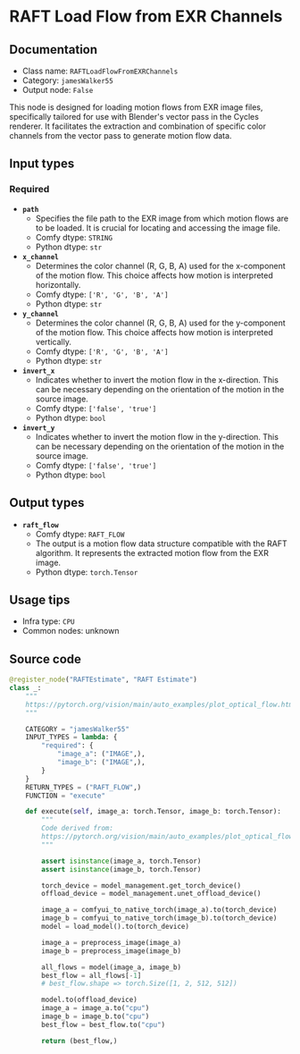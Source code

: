 # RAFT Load Flow from EXR Channels
## Documentation
- Class name: `RAFTLoadFlowFromEXRChannels`
- Category: `jamesWalker55`
- Output node: `False`

This node is designed for loading motion flows from EXR image files, specifically tailored for use with Blender's vector pass in the Cycles renderer. It facilitates the extraction and combination of specific color channels from the vector pass to generate motion flow data.
## Input types
### Required
- **`path`**
    - Specifies the file path to the EXR image from which motion flows are to be loaded. It is crucial for locating and accessing the image file.
    - Comfy dtype: `STRING`
    - Python dtype: `str`
- **`x_channel`**
    - Determines the color channel (R, G, B, A) used for the x-component of the motion flow. This choice affects how motion is interpreted horizontally.
    - Comfy dtype: `['R', 'G', 'B', 'A']`
    - Python dtype: `str`
- **`y_channel`**
    - Determines the color channel (R, G, B, A) used for the y-component of the motion flow. This choice affects how motion is interpreted vertically.
    - Comfy dtype: `['R', 'G', 'B', 'A']`
    - Python dtype: `str`
- **`invert_x`**
    - Indicates whether to invert the motion flow in the x-direction. This can be necessary depending on the orientation of the motion in the source image.
    - Comfy dtype: `['false', 'true']`
    - Python dtype: `bool`
- **`invert_y`**
    - Indicates whether to invert the motion flow in the y-direction. This can be necessary depending on the orientation of the motion in the source image.
    - Comfy dtype: `['false', 'true']`
    - Python dtype: `bool`
## Output types
- **`raft_flow`**
    - Comfy dtype: `RAFT_FLOW`
    - The output is a motion flow data structure compatible with the RAFT algorithm. It represents the extracted motion flow from the EXR image.
    - Python dtype: `torch.Tensor`
## Usage tips
- Infra type: `CPU`
- Common nodes: unknown


## Source code
```python
@register_node("RAFTEstimate", "RAFT Estimate")
class _:
    """
    https://pytorch.org/vision/main/auto_examples/plot_optical_flow.html
    """

    CATEGORY = "jamesWalker55"
    INPUT_TYPES = lambda: {
        "required": {
            "image_a": ("IMAGE",),
            "image_b": ("IMAGE",),
        }
    }
    RETURN_TYPES = ("RAFT_FLOW",)
    FUNCTION = "execute"

    def execute(self, image_a: torch.Tensor, image_b: torch.Tensor):
        """
        Code derived from:
        https://pytorch.org/vision/main/auto_examples/plot_optical_flow.html
        """

        assert isinstance(image_a, torch.Tensor)
        assert isinstance(image_b, torch.Tensor)

        torch_device = model_management.get_torch_device()
        offload_device = model_management.unet_offload_device()

        image_a = comfyui_to_native_torch(image_a).to(torch_device)
        image_b = comfyui_to_native_torch(image_b).to(torch_device)
        model = load_model().to(torch_device)

        image_a = preprocess_image(image_a)
        image_b = preprocess_image(image_b)

        all_flows = model(image_a, image_b)
        best_flow = all_flows[-1]
        # best_flow.shape => torch.Size([1, 2, 512, 512])

        model.to(offload_device)
        image_a = image_a.to("cpu")
        image_b = image_b.to("cpu")
        best_flow = best_flow.to("cpu")

        return (best_flow,)

```
